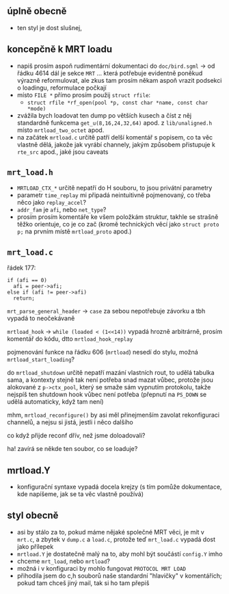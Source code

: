 ## úplně obecně

- ten styl je dost slušnej, 

## koncepčně k MRT loadu

- napiš prosím aspoň rudimentární dokumentaci do `doc/bird.sgml` → od řádku 4614 dál
  je sekce `MRT` … která potřebuje evidentně poněkud výrazně reformulovat, ale
  zkus tam prosím někam aspoň vrazit podsekci o loadingu, reformulace počkají
- místo `FILE *` přímo prosím použij `struct rfile`:
  - `struct rfile *rf_open(pool *p, const char *name, const char *mode)`
- zvážila bych loadovat ten dump po větších kusech a číst z něj standardně funkcema
    `get_u(8,16,24,32,64)` apod. z `lib/unaligned.h` místo `mrtload_two_octet` apod.
- na začátek `mrtload.c` určitě patří delší komentář s popisem, co ta věc vlastně dělá,
  jakože jak vyrábí channely, jakým způsobem přistupuje k `rte_src` apod., jaké jsou caveats

## `mrt_load.h`

- `MRTLOAD_CTX_*` určitě nepatří do H souboru, to jsou privátní parametry
- parametr `time_replay` mi připadá neintuitivně pojmenovaný, co třeba něco jako `replay_accel`?
- `addr_fam` je `afi`, nebo `net_type`?
- prosím prosím komentáře ke všem položkám struktur, takhle se strašně těžko orientuje, co je co zač
  (kromě technických věcí jako `struct proto p;` na prvním místě `mrtload_proto` apod.)

## `mrt_load.c`

řádek 177: 

```
if (afi == 0)
  afi = peer->afi;
else if (afi != peer->afi)
  return;
```

`mrt_parse_general_header` → `case` za sebou nepotřebuje závorku a tbh vypadá to neočekávaně

`mrtload_hook` → `while (loaded < (1<<14))` vypadá hrozně arbitrárně, prosím komentář do kódu, dtto `mrtload_hook_replay`

pojmenování funkce na řádku 606 (`mrtload`) nesedí do stylu, možná `mrtload_start_loading`?

do `mrtload_shutdown` určitě nepatří mazání vlastních rout, to udělá tabulka sama,
a kontexty stejně tak není potřeba snad mazat vůbec, protože jsou alokované z `p->ctx_pool`,
který se smaže sám vypnutím protokolu, takže nejspíš ten shutdown hook vůbec není potřeba
(přepnutí na `PS_DOWN` se udělá automaticky, když tam není)

mhm, `mrtload_reconfigure()` by asi měl přinejmenším zavolat rekonfiguraci channelů,
a nejsu si jistá, jestli i něco dalšího

co když přijde reconf dřív, než jsme doloadovali?

ha! zavírá se někde ten soubor, co se loaduje?


## mrtload.Y

- konfigurační syntaxe vypadá docela krejzy (s tím pomůže dokumentace, kde
  napíšeme, jak se ta věc vlastně používá)

## styl obecně

- asi by stálo za to, pokud máme nějaké společné MRT věci, je mít v `mrt.c`,
  a zbytek v `dump.c` a `load.c`, protože teď `mrt_load.c` vypadá dost jako
  přílepek
- `mrtload.Y` je dostatečně malý na to, aby mohl být součástí `config.Y` imho
- chceme `mrt_load`, nebo `mrtload`?
- možná i v konfiguraci by mohlo fungovat `PROTOCOL MRT LOAD`
- přihodila jsem do c,h souborů naše standardní "hlavičky" v komentářích;
  pokud tam chceš jiný mail, tak si ho tam přepiš
